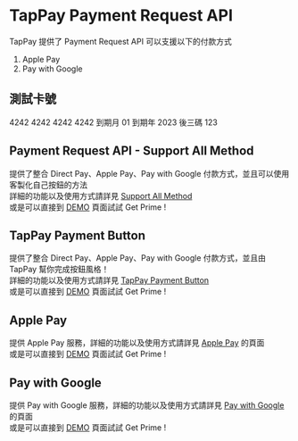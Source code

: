 # TapPay Payment Request API

TapPay 提供了 Payment Request API 可以支援以下的付款方式

1. Apple Pay
2. Pay with Google

## 測試卡號
4242 4242 4242 4242
到期月 01 到期年 2023 後三碼 123

## Payment Request API - Support All Method

提供了整合 Direct Pay、Apple Pay、Pay with Google 付款方式，並且可以使用客製化自己按鈕的方法  
詳細的功能以及使用方式請詳見 [Support All Method](./Support_All_Method)  
或是可以直接到 [DEMO](https://tappay.github.io/tappay-web-example/Payment_Request/Support_All_Method/example/index.html) 頁面試試 Get Prime !

## TapPay Payment Button

提供了整合 Direct Pay、Apple Pay、Pay with Google 付款方式，並且由 TapPay 幫你完成按鈕風格！  
詳細的功能以及使用方式請詳見 [TapPay Payment Button](./TapPay_Payment_Button)  
或是可以直接到 [DEMO](https://tappay.github.io/tappay-web-example/Payment_Request/TapPay_Payment_Button/example/index.html) 頁面試試 Get Prime !

## Apple Pay

提供 Apple Pay 服務，詳細的功能以及使用方式請詳見 [Apple Pay](./Apple_Pay) 的頁面  
或是可以直接到 [DEMO](https://tappay.github.io/tappay-web-example/Payment_Request/Apple_Pay/example/index.html) 頁面試試 Get Prime !

## Pay with Google

提供 Pay with Google 服務，詳細的功能以及使用方式請詳見 [Pay with Google](./Pay_with_Google) 的頁面  
或是可以直接到 [DEMO](https://tappay.github.io/tappay-web-example/Payment_Request/Pay_with_Google/example/index.html) 頁面試試 Get Prime !